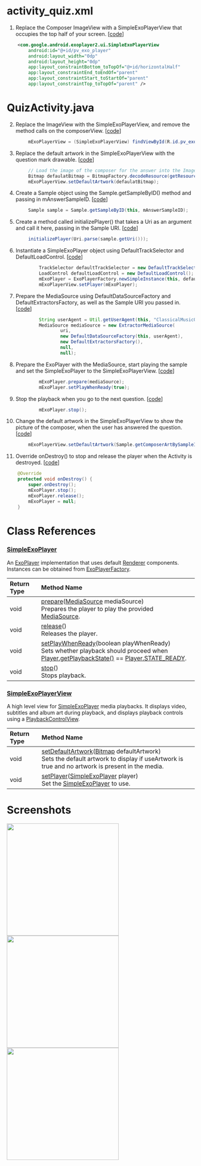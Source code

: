 # activity_quiz.xml
1. Replace the Composer ImageView with a SimpleExoPlayerView that occupies the top half of your screen. [[code][1]]
```xml
    <com.google.android.exoplayer2.ui.SimpleExoPlayerView
        android:id="@+id/pv_exo_player"
        android:layout_width="0dp"
        android:layout_height="0dp"
        app:layout_constraintBottom_toTopOf="@+id/horizontalHalf"
        app:layout_constraintEnd_toEndOf="parent"
        app:layout_constraintStart_toStartOf="parent"
        app:layout_constraintTop_toTopOf="parent" />
```

# QuizActivity.java
2. Replace the ImageView with the SimpleExoPlayerView, and remove the method calls on the composerView. [[code][2]]
```java
        mExoPlayerView = (SimpleExoPlayerView) findViewById(R.id.pv_exo_player);
```

3. Replace the default artwork in the SimpleExoPlayerView with the question mark drawable. [[code][3]]
```java        
        // Load the image of the composer for the answer into the ImageView.
        Bitmap defaulatBitmap = BitmapFactory.decodeResource(getResources(), R.drawable.question_mark);
        mExoPlayerView.setDefaultArtwork(defaulatBitmap);
```

4. Create a Sample object using the Sample.getSampleByID() method and passing in mAnswerSampleID. [[code][4]]
```java
        Sample sample = Sample.getSampleByID(this, mAnswerSampleID);
```

5. Create a method called initializePlayer() that takes a Uri as an argument and call it here, passing in the Sample URI. [[code][5]]
```java
        initializePlayer(Uri.parse(sample.getUri()));
```

6. Instantiate a SimpleExoPlayer object using DefaultTrackSelector and DefaultLoadControl. [[code][6]]
```java
            TrackSelector defaultTrackSelector = new DefaultTrackSelector();
            LoadControl defaultLoadControl = new DefaultLoadControl();
            mExoPlayer = ExoPlayerFactory.newSimpleInstance(this, defaultTrackSelector, defaultLoadControl);
            mExoPlayerView.setPlayer(mExoPlayer);
```

7. Prepare the MediaSource using DefaultDataSourceFactory and DefaultExtractorsFactory, as well as the Sample URI you passed in. [[code][7]]
```java
            String userAgent = Util.getUserAgent(this, "ClassicalMusicQuiz");
            MediaSource mediaSource = new ExtractorMediaSource(
                    uri,
                    new DefaultDataSourceFactory(this, userAgent),
                    new DefaultExtractorsFactory(),
                    null,
                    null);
```

8. Prepare the ExoPlayer with the MediaSource, start playing the sample and set the SimpleExoPlayer to the SimpleExoPlayerView. [[code][8]]
```java
            mExoPlayer.prepare(mediaSource);
            mExoPlayer.setPlayWhenReady(true);
```

9. Stop the playback when you go to the next question. [[code][9]]
```java
            mExoPlayer.stop();
```

10. Change the default artwork in the SimpleExoPlayerView to show the picture of the composer, when the user has answered the question. [[code][10]]
```java
        mExoPlayerView.setDefaultArtwork(Sample.getComposerArtBySampleID(this, mAnswerSampleID));
```

11. Override onDestroy() to stop and release the player when the Activity is destroyed. [[code][11]]
```java
    @Override
    protected void onDestroy() {
        super.onDestroy();
        mExoPlayer.stop();
        mExoPlayer.release();
        mExoPlayer = null;
    }
```

# Class References
### [SimpleExoPlayer](https://google.github.io/ExoPlayer/doc/reference/com/google/android/exoplayer2/SimpleExoPlayer.html)

An [ExoPlayer](https://google.github.io/ExoPlayer/doc/reference/com/google/android/exoplayer2/ExoPlayer.html) implementation that uses default [Renderer](https://google.github.io/ExoPlayer/doc/reference/com/google/android/exoplayer2/Renderer.html) components. Instances can be obtained from [ExoPlayerFactory](https://google.github.io/ExoPlayer/doc/reference/com/google/android/exoplayer2/ExoPlayerFactory.html).

|Return Type   |  Method Name |
|:------|:----------------------------------------------------------------------------------------------------------------------------------------------------------------------------------------------------------------------------------------------------------------------------------------------------------------------------------------------------------------------------------------------------------------------------------------------------------------------------------------------|
| void | [prepare](https://google.github.io/ExoPlayer/doc/reference/com/google/android/exoplayer2/SimpleExoPlayer.html#prepare-com.google.android.exoplayer2.source.MediaSource-)([MediaSource](https://google.github.io/ExoPlayer/doc/reference/com/google/android/exoplayer2/source/MediaSource.html) mediaSource) <br> Prepares the player to play the provided [MediaSource](https://google.github.io/ExoPlayer/doc/reference/com/google/android/exoplayer2/source/MediaSource.html).                    |
| void | [release](https://google.github.io/ExoPlayer/doc/reference/com/google/android/exoplayer2/SimpleExoPlayer.html#release--)() <br>Releases the player.                                                                                                                                                                                                                                                                                                                                                |
| void | [setPlayWhenReady](https://google.github.io/ExoPlayer/doc/reference/com/google/android/exoplayer2/SimpleExoPlayer.html#setPlayWhenReady-boolean-)(boolean playWhenReady) <br>Sets whether playback should proceed when [Player.getPlaybackState()](https://google.github.io/ExoPlayer/doc/reference/com/google/android/exoplayer2/Player.html#getPlaybackState--) == [Player.STATE_READY](https://google.github.io/ExoPlayer/doc/reference/com/google/android/exoplayer2/Player.html#STATE_READY). |
| void | [stop](https://google.github.io/ExoPlayer/doc/reference/com/google/android/exoplayer2/SimpleExoPlayer.html#stop--)() <br>Stops playback.                                                                                                                                                                                                                                                                                                                                                           |

### [SimpleExoPlayerView](https://google.github.io/ExoPlayer/doc/reference/com/google/android/exoplayer2/ui/SimpleExoPlayerView.html)

A high level view for [SimpleExoPlayer](https://google.github.io/ExoPlayer/doc/reference/com/google/android/exoplayer2/SimpleExoPlayer.html) media playbacks. It displays video, subtitles and album art during playback, and displays playback controls using a [PlaybackControlView](https://google.github.io/ExoPlayer/doc/reference/com/google/android/exoplayer2/ui/PlaybackControlView.html).

|Return Type   |  Method Name|
|:------|:--------------------------------------------------------------------------------------------------------------------------------------------------------------------------------------------------------------------------------------------------------------------------------------------------------------------------------------------------------------------------------------------------------------------------------------------------------|
| void | [setDefaultArtwork](https://google.github.io/ExoPlayer/doc/reference/com/google/android/exoplayer2/ui/SimpleExoPlayerView.html#setDefaultArtwork-android.graphics.Bitmap-)([Bitmap](https://developer.android.com/reference/android/graphics/Bitmap.html?is-external=true) defaultArtwork) <br>Sets the default artwork to display if useArtwork is true and no artwork is present in the media.                                                           |
| void | [setPlayer](https://google.github.io/ExoPlayer/doc/reference/com/google/android/exoplayer2/ui/SimpleExoPlayerView.html#setPlayer-com.google.android.exoplayer2.SimpleExoPlayer-)([SimpleExoPlayer](https://google.github.io/ExoPlayer/doc/reference/com/google/android/exoplayer2/SimpleExoPlayer.html) player)<br>Set the [SimpleExoPlayer](https://google.github.io/ExoPlayer/doc/reference/com/google/android/exoplayer2/SimpleExoPlayer.html) to use. |




# Screenshots
<img src="https://github.com/aaroncrutchfield/AdvancedAndroid_ClassicalMusicQuiz/blob/TMED.01-Exercise-AddExoPlayer/screenshots/screenshot1.png" width="300">
<img src="https://github.com/aaroncrutchfield/AdvancedAndroid_ClassicalMusicQuiz/blob/TMED.01-Exercise-AddExoPlayer/screenshots/screenshot2.png" width="300">
<img src="https://github.com/aaroncrutchfield/AdvancedAndroid_ClassicalMusicQuiz/blob/TMED.01-Exercise-AddExoPlayer/screenshots/screenshot3.png" width="300">

[1]: https://github.com/aaroncrutchfield/AdvancedAndroid_ClassicalMusicQuiz/blob/6c8379e4ecb05dbdf342beaabfb626b2dd864e1f/app/src/main/res/layout/activity_quiz.xml#L24-L32
[2]: https://github.com/aaroncrutchfield/AdvancedAndroid_ClassicalMusicQuiz/blob/fcded4c54561a6e9156ccbc1c524a6241a9f8027/app/src/main/java/com/example/android/classicalmusicquiz/QuizActivity.java#L68-L69
[3]: https://github.com/aaroncrutchfield/AdvancedAndroid_ClassicalMusicQuiz/blob/fcded4c54561a6e9156ccbc1c524a6241a9f8027/app/src/main/java/com/example/android/classicalmusicquiz/QuizActivity.java#L89-L92
[4]: https://github.com/aaroncrutchfield/AdvancedAndroid_ClassicalMusicQuiz/blob/fcded4c54561a6e9156ccbc1c524a6241a9f8027/app/src/main/java/com/example/android/classicalmusicquiz/QuizActivity.java#L103-L105
[5]: https://github.com/aaroncrutchfield/AdvancedAndroid_ClassicalMusicQuiz/blob/fcded4c54561a6e9156ccbc1c524a6241a9f8027/app/src/main/java/com/example/android/classicalmusicquiz/QuizActivity.java#L106-L107
[6]: https://github.com/aaroncrutchfield/AdvancedAndroid_ClassicalMusicQuiz/blob/fcded4c54561a6e9156ccbc1c524a6241a9f8027/app/src/main/java/com/example/android/classicalmusicquiz/QuizActivity.java#L113-L117
[7]: https://github.com/aaroncrutchfield/AdvancedAndroid_ClassicalMusicQuiz/blob/fcded4c54561a6e9156ccbc1c524a6241a9f8027/app/src/main/java/com/example/android/classicalmusicquiz/QuizActivity.java#L118-L125
[8]: https://github.com/aaroncrutchfield/AdvancedAndroid_ClassicalMusicQuiz/blob/fcded4c54561a6e9156ccbc1c524a6241a9f8027/app/src/main/java/com/example/android/classicalmusicquiz/QuizActivity.java#L126-L128
[9]: https://github.com/aaroncrutchfield/AdvancedAndroid_ClassicalMusicQuiz/blob/fcded4c54561a6e9156ccbc1c524a6241a9f8027/app/src/main/java/com/example/android/classicalmusicquiz/QuizActivity.java#L202-L203
[10]: https://github.com/aaroncrutchfield/AdvancedAndroid_ClassicalMusicQuiz/blob/fcded4c54561a6e9156ccbc1c524a6241a9f8027/app/src/main/java/com/example/android/classicalmusicquiz/QuizActivity.java#L217-L218
[11]: https://github.com/aaroncrutchfield/AdvancedAndroid_ClassicalMusicQuiz/blob/fcded4c54561a6e9156ccbc1c524a6241a9f8027/app/src/main/java/com/example/android/classicalmusicquiz/QuizActivity.java#L238-L245

[SimpleExoPlayer]: http://google.github.io/ExoPlayer/doc/reference/com/google/android/exoplayer2/ui/SimpleExoPlayerView.html